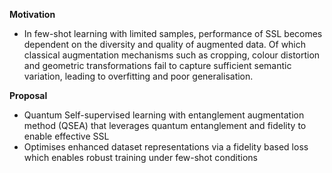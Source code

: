 
**Motivation**
- In few-shot learning with limited samples, performance of SSL becomes dependent on the diversity and quality of augmented data. Of which classical augmentation mechanisms such as cropping, colour distortion and geometric transformations fail to capture sufficient semantic variation, leading to overfitting and poor generalisation. 

**Proposal**
- Quantum Self-supervised learning with entanglement augmentation method (QSEA) that leverages quantum entanglement and fidelity to enable effective SSL
- Optimises enhanced dataset representations via a fidelity based loss which enables robust training under few-shot conditions


